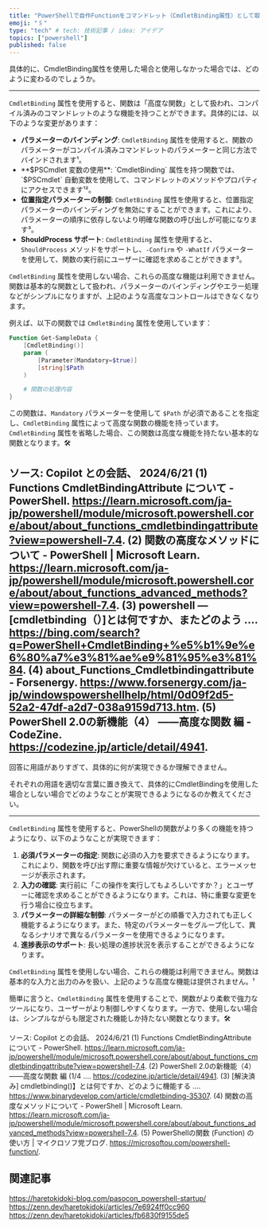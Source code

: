 ```yaml
---
title: "PowerShellで自作Functionをコマンドレット（CmdletBinding属性）として取り扱う方法"
emoji: "🖇"
type: "tech" # tech: 技術記事 / idea: アイデア
topics: ["powershell"]
published: false
---
```


具体的に、CmdletBinding属性を使用した場合と使用しなかった場合では、どのように変わるのでしょうか。

---

`CmdletBinding` 属性を使用すると、関数は「高度な関数」として扱われ、コンパイル済みのコマンドレットのような機能を持つことができます。具体的には、以下のような変更があります：

- **パラメーターのバインディング**: `CmdletBinding` 属性を使用すると、関数のパラメーターがコンパイル済みコマンドレットのパラメーターと同じ方法でバインドされます¹。
- **$PSCmdlet 変数の使用**: `CmdletBinding` 属性を持つ関数では、`$PSCmdlet` 自動変数を使用して、コマンドレットのメソッドやプロパティにアクセスできます¹²。
- **位置指定パラメーターの制御**: `CmdletBinding` 属性を使用すると、位置指定パラメーターのバインディングを無効にすることができます。これにより、パラメーターの順序に依存しないより明確な関数の呼び出しが可能になります³。
- **ShouldProcess サポート**: `CmdletBinding` 属性を使用すると、`ShouldProcess` メソッドをサポートし、`-Confirm` や `-WhatIf` パラメーターを使用して、関数の実行前にユーザーに確認を求めることができます³。

`CmdletBinding` 属性を使用しない場合、これらの高度な機能は利用できません。関数は基本的な関数として扱われ、パラメーターのバインディングやエラー処理などがシンプルになりますが、上記のような高度なコントロールはできなくなります。

例えば、以下の関数では `CmdletBinding` 属性を使用しています：

```powershell
Function Get-SampleData {
    [CmdletBinding()]
    param (
        [Parameter(Mandatory=$true)]
        [string]$Path
    )

    # 関数の処理内容
}
```

この関数は、`Mandatory` パラメーターを使用して `$Path` が必須であることを指定し、`CmdletBinding` 属性によって高度な関数の機能を持っています。`CmdletBinding` 属性を省略した場合、この関数は高度な機能を持たない基本的な関数となります。🛠️

ソース: Copilot との会話、 2024/6/21
(1) Functions CmdletBindingAttribute について - PowerShell. https://learn.microsoft.com/ja-jp/powershell/module/microsoft.powershell.core/about/about_functions_cmdletbindingattribute?view=powershell-7.4.
(2) 関数の高度なメソッドについて - PowerShell | Microsoft Learn. https://learn.microsoft.com/ja-jp/powershell/module/microsoft.powershell.core/about/about_functions_advanced_methods?view=powershell-7.4.
(3) powershell — [cmdletbinding（）]とは何ですか、またどのよう .... https://bing.com/search?q=PowerShell+CmdletBinding+%e5%b1%9e%e6%80%a7%e3%81%ae%e9%81%95%e3%81%84.
(4) about_Functions_Cmdletbindingattribute - Forsenergy. https://www.forsenergy.com/ja-jp/windowspowershellhelp/html/0d09f2d5-52a2-47df-a2d7-038a9159d713.htm.
(5) PowerShell 2.0の新機能（4） ――高度な関数 編 - CodeZine. https://codezine.jp/article/detail/4941.
-----

回答に用語がありすぎて、具体的に何が実現できるか理解できません。

それぞれの用語を適切な言葉に置き換えて、具体的にCmdletBindingを使用した場合としない場合でどのようなことが実現できるようになるのか教えてください。

---

`CmdletBinding` 属性を使用すると、PowerShellの関数がより多くの機能を持つようになり、以下のようなことが実現できます：

1. **必須パラメーターの指定**: 関数に必須の入力を要求できるようになります。これにより、関数を呼び出す際に重要な情報が欠けていると、エラーメッセージが表示されます。
2. **入力の確認**: 実行前に「この操作を実行してもよろしいですか？」とユーザーに確認を求めることができるようになります。これは、特に重要な変更を行う場合に役立ちます。
3. **パラメーターの詳細な制御**: パラメーターがどの順番で入力されても正しく機能するようになります。また、特定のパラメーターをグループ化して、異なるシナリオで異なるパラメーターを使用できるようになります。
4. **進捗表示のサポート**: 長い処理の進捗状況を表示することができるようになります。

`CmdletBinding` 属性を使用しない場合、これらの機能は利用できません。関数は基本的な入力と出力のみを扱い、上記のような高度な機能は提供されません。¹

簡単に言うと、`CmdletBinding` 属性を使用することで、関数がより柔軟で強力なツールになり、ユーザーがより制御しやすくなります。一方で、使用しない場合は、シンプルながらも限定された機能しか持たない関数となります。🛠️

ソース: Copilot との会話、 2024/6/21
(1) Functions CmdletBindingAttribute について - PowerShell. https://learn.microsoft.com/ja-jp/powershell/module/microsoft.powershell.core/about/about_functions_cmdletbindingattribute?view=powershell-7.4.
(2) PowerShell 2.0の新機能（4） ――高度な関数 編 (1/4 .... https://codezine.jp/article/detail/4941.
(3) [解決済み] cmdletbinding()】とは何ですか、どのように機能する .... https://www.binarydevelop.com/article/cmdletbinding-35307.
(4) 関数の高度なメソッドについて - PowerShell | Microsoft Learn. https://learn.microsoft.com/ja-jp/powershell/module/microsoft.powershell.core/about/about_functions_advanced_methods?view=powershell-7.4.
(5) PowerShellの関数 (Function) の使い方 | マイクロソフ党ブログ. https://microsoftou.com/powershell-function/.

## 関連記事

https://haretokidoki-blog.com/pasocon_powershell-startup/
https://zenn.dev/haretokidoki/articles/7e6924ff0cc960
https://zenn.dev/haretokidoki/articles/fb6830f9155de5

